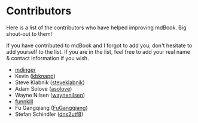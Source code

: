# Contributors

Here is a list of the contributors who have helped improving mdBook. Big shout-out to them!

If you have contributed to mdBook and I forgot to add you, don't hesitate to add yourself to the list. If you are in the list, feel free to add your real name & contact information if you wish.

- [mdinger](https://github.com/mdinger)
- Kevin ([kbknapp](https://github.com/kbknapp))
- Steve Klabnik ([steveklabnik](https://github.com/steveklabnik))
- Adam Solove ([asolove](https://github.com/asolove))
- Wayne Nilsen ([waynenilsen](https://github.com/waynenilsen))
- [funnkill](https://github.com/funkill)
- Fu Gangqiang ([FuGangqiang](https://github.com/FuGangqiang))
- Stefan Schindler ([dns2utf8](https://github.com/dns2utf8))
